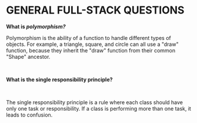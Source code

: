 # GENERAL FULL-STACK QUESTIONS

<strong>What is <i>polymorphism?</i></strong>

Polymorphism is the ability of a function to handle different types of objects. For example, a triangle, square, and circle can all use a "draw" function, because they inherit the "draw" function from their common "Shape" ancestor.

<br>

<strong>What is the single responsibility principle?</strong>

<br>

The single responsibility principle is a rule where each class should have only one task or responsibility. If a class is performing more than one task, it leads to confusion.
